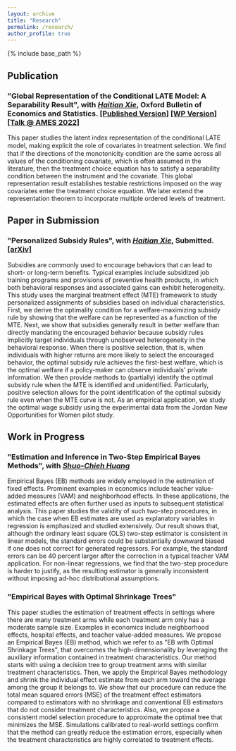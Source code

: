 ```yaml
---
layout: archive
title: "Research"
permalink: /research/
author_profile: true
---
```


{% include base_path %}

## Publication

### "Global Representation of the Conditional LATE Model: A Separability Result", with *[Haitian Xie](https://www.haitianxie.org)*, **Oxford Bulletin of Economics and Statistics**. [\[Published Version\]](https://onlinelibrary.wiley.com/doi/10.1111/obes.12476) [\[WP Version\]](https://arxiv.org/abs/2007.08106) [\[Talk @ AMES 2022\]](https://www.koushare.com/video/videodetail/29700?fbclid=IwAR1VhK__ONEnj-hS_3bkup946o_1j6JSrx3EAfVy2QdFg4Ksz_yeHEes5hc)

This paper studies the latent index representation of the conditional LATE model, making explicit the role of covariates in treatment selection. We ﬁnd that if the directions of the monotonicity condition are the same across all values of the conditioning covariate, which is often assumed in the literature, then the treatment choice equation has to satisfy a separability condition between the instrument and the covariate. This global representation result establishes testable restrictions imposed on the way covariates enter the treatment choice equation. We later extend the representation theorem to incorporate multiple ordered levels of treatment.

## Paper in Submission
### "Personalized Subsidy Rules", with *[Haitian Xie](https://www.haitianxie.org)*, Submitted. [\[arXiv\]](https://arxiv.org/abs/2202.13545)

Subsidies are commonly used to encourage behaviors that can lead to short- or long-term benefits. Typical examples include subsidized job training programs and provisions of preventive health products, in which both behavioral responses and associated gains can exhibit heterogeneity. This study uses the marginal treatment effect (MTE) framework to study personalized assignments of subsidies based on individual characteristics. First, we derive the optimality condition for a welfare-maximizing subsidy rule by showing that the welfare can be represented as a function of the MTE. Next, we show that subsidies generally result in better welfare than directly mandating the encouraged behavior because subsidy rules implicitly target individuals through unobserved heterogeneity in the behavioral response. When there is positive selection, that is, when individuals with higher returns are more likely to select the encouraged behavior, the optimal subsidy rule achieves the first-best welfare, which is the optimal welfare if a policy-maker can observe individuals' private information. We then provide methods to (partially) identify the optimal subsidy rule when the MTE is identified and unidentified. Particularly, positive selection allows for the point identification of the optimal subsidy rule even when the MTE curve is not. As an empirical application, we study the optimal wage subsidy using the experimental data from the Jordan New Opportunities for Women pilot study.

## Work in Progress
### "Estimation and Inference in Two-Step Empirical Bayes Methods", with *[Shuo-Chieh Huang](https://sites.google.com/view/nonstationary)*

Empirical Bayes (EB) methods are widely employed in the estimation of fixed effects. Prominent examples in economics include teacher value-added measures (VAM) and neighborhood effects. In these applications, the estimated effects are often further used as inputs to subsequent statistical analysis. This paper studies the validity of such two-step procedures, in which the case when EB estimates are used as explanatory variables in regression is emphasized and studied extensively. Our result shows that, although the ordinary least square (OLS) two-step estimator is consistent in linear models, the standard errors could be substantially downward biased if one does not correct for generated regressors. For example, the standard errors can be 40 percent larger after the correction in a typical teacher VAM application. For non-linear regressions, we find that the two-step procedure is harder to justify, as the resulting estimator is generally inconsistent without imposing ad-hoc distributional assumptions.


### "Empirical Bayes with Optimal Shrinkage Trees"

This paper studies the estimation of treatment effects in settings where there are many treatment arms while each treatment arm only has a moderate sample size. Examples in economics include neighborhood effects, hospital effects, and teacher value-added measures. We propose an Empirical Bayes (EB) method, which we refer to as "EB with Optimal Shrinkage Trees", that overcomes the high-dimensionality by leveraging the auxiliary information contained in treatment characteristics. Our method starts with using a decision tree to group treatment arms with similar treatment characteristics. Then, we apply the Empirical Bayes methodology and shrink the individual effect estimate from each arm toward the average among the group it belongs to.  We show that our procedure can reduce the total mean squared errors (MSE) of the treatment effect estimators compared to estimators with no shrinkage and conventional EB estimators that do not consider treatment characteristics. Also, we propose a consistent model selection procedure to approximate the optimal tree that minimizes the MSE. Simulations calibrated to real-world settings confirm that the method can greatly reduce the estimation errors, especially when the treatment characteristics are highly correlated to treatment effects. 
